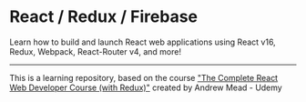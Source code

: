 # React / Redux / Firebase

Learn how to build and launch React web applications using React v16, Redux, Webpack, React-Router v4, and more!

***

This is a learning repository, based on the course ["The Complete React Web Developer Course (with Redux)"](https://www.udemy.com/react-2nd-edition/) created by Andrew Mead - Udemy